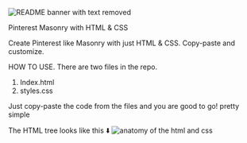 ![README banner with text removed](https://github.com/chaitanya-000/pintrest_masonry/assets/103093624/4ee657ad-061c-460f-973e-94ccf1bfd1f0)


Pinterest Masonry with HTML & CSS

Create Pinterest like Masonry with just HTML & CSS. Copy-paste and customize. 


HOW TO USE.
There are two files in the repo.
1. Index.html
2. styles.css

Just copy-paste the code from the files and you are good to go! pretty simple


The HTML tree looks like this ⬇️
![anatomy of the html and css](https://github.com/chaitanya-000/pintrest_masonry/assets/103093624/4eb88877-1575-4948-b203-9ca075afb966)


